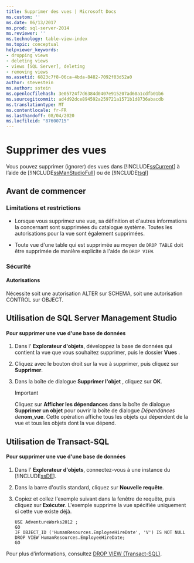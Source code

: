 ```yaml
---
title: Supprimer des vues | Microsoft Docs
ms.custom: ''
ms.date: 06/13/2017
ms.prod: sql-server-2014
ms.reviewer: ''
ms.technology: table-view-index
ms.topic: conceptual
helpviewer_keywords:
- dropping views
- deleting views
- views [SQL Server], deleting
- removing views
ms.assetid: 6823c7f8-06ca-4bda-8482-7092f03d52a0
author: stevestein
ms.author: sstein
ms.openlocfilehash: 3e05724f7d6384d0407e915207ad60a1cdfb01b6
ms.sourcegitcommit: ad4d92dce894592a259721a1571b1d8736abacdb
ms.translationtype: MT
ms.contentlocale: fr-FR
ms.lasthandoff: 08/04/2020
ms.locfileid: "87600715"
---
```

# <a name="delete-views"></a>Supprimer des vues
  Vous pouvez supprimer (ignorer) des vues dans [!INCLUDE[ssCurrent](../../includes/sscurrent-md.md)] à l’aide de [!INCLUDE[ssManStudioFull](../../includes/ssmanstudiofull-md.md)] ou de [!INCLUDE[tsql](../../includes/tsql-md.md)]  
  

  
##  <a name="before-you-begin"></a><a name="BeforeYouBegin"></a> Avant de commencer  
  
###  <a name="limitations-and-restrictions"></a><a name="Restrictions"></a> Limitations et restrictions  
  
-   Lorsque vous supprimez une vue, sa définition et d'autres informations la concernant sont supprimées du catalogue système. Toutes les autorisations pour la vue sont également supprimées.  
  
-   Toute vue d'une table qui est supprimée au moyen de `DROP TABLE` doit être supprimée de manière explicite à l'aide de `DROP VIEW`.  
  
###  <a name="security"></a><a name="Security"></a> Sécurité  
  
####  <a name="permissions"></a><a name="Permissions"></a> Autorisations  
 Nécessite soit une autorisation ALTER sur SCHEMA, soit une autorisation CONTROL sur OBJECT.  
  
##  <a name="using-sql-server-management-studio"></a><a name="SSMSProcedure"></a> Utilisation de SQL Server Management Studio  
  
#### <a name="to-delete-a-view-from-a-database"></a>Pour supprimer une vue d'une base de données  
  
1.  Dans l' **Explorateur d'objets**, développez la base de données qui contient la vue que vous souhaitez supprimer, puis le dossier **Vues** .  
  
2.  Cliquez avec le bouton droit sur la vue à supprimer, puis cliquez sur **Supprimer**.  
  
3.  Dans la boîte de dialogue **Supprimer l'objet** , cliquez sur **OK**.  
  
    > [!IMPORTANT]  
    >  Cliquez sur **Afficher les dépendances** dans la boîte de dialogue **Supprimer un objet** pour ouvrir la boîte de dialogue _Dépendances de_**nom_vue**. Cette opération affiche tous les objets qui dépendent de la vue et tous les objets dont la vue dépend.  
  
##  <a name="using-transact-sql"></a><a name="TsqlProcedure"></a> Utilisation de Transact-SQL  
  
#### <a name="to-delete-a-view-from-a-database"></a>Pour supprimer une vue d'une base de données  
  
1.  Dans l' **Explorateur d'objets**, connectez-vous à une instance du [!INCLUDE[ssDE](../../includes/ssde-md.md)].  
  
2.  Dans la barre d'outils standard, cliquez sur **Nouvelle requête**.  
  
3.  Copiez et collez l'exemple suivant dans la fenêtre de requête, puis cliquez sur **Exécuter**. L'exemple supprime la vue spécifiée uniquement si cette vue existe déjà.  
  
    ```  
    USE AdventureWorks2012 ;  
    GO  
    IF OBJECT_ID ('HumanResources.EmployeeHireDate', 'V') IS NOT NULL  
    DROP VIEW HumanResources.EmployeeHireDate;  
    GO  
    ```  
  
 Pour plus d’informations, consultez [DROP VIEW &#40;Transact-SQL&#41;](/sql/t-sql/statements/drop-view-transact-sql).  
  
  
